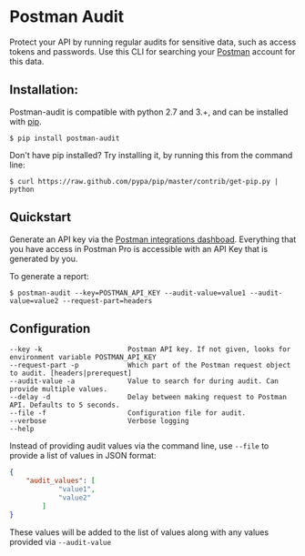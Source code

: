 # Postman Audit

Protect your API by running regular audits for sensitive data, such as access tokens and passwords.
Use this CLI for searching your [Postman](https://www.getpostman.com/) account for this data.

## Installation:

Postman-audit is compatible with python 2.7 and 3.+, and can be installed with [pip](https://pip.pypa.io/en/stable/).

	$ pip install postman-audit

Don't have pip installed? Try installing it, by running this from the command
line:

	$ curl https://raw.github.com/pypa/pip/master/contrib/get-pip.py | python

## Quickstart

Generate an API key via the [Postman integrations dashboad](https://app.getpostman.com/dashboard/integrations).
Everything that you have access in Postman Pro is accessible with an API Key that is generated by you.

To generate a report:

	$ postman-audit --key=POSTMAN_API_KEY --audit-value=value1 --audit-value=value2 --request-part=headers
	

## Configuration

```text
--key -k                     Postman API key. If not given, looks for environment variable POSTMAN_API_KEY
--request-part -p            Which part of the Postman request object to audit. [headers|prerequest]  
--audit-value -a             Value to search for during audit. Can provide multiple values.
--delay -d                   Delay between making request to Postman API. Defaults to 5 seconds. 
--file -f                    Configuration file for audit.
--verbose                    Verbose logging
--help                                  
```

Instead of providing audit values via the command line, use `--file` to provide a list of values in JSON format:

```json
{
	"audit_values": [
			"value1", 
			"value2"
		]
}
```

These values will be added to the list of values along with any values provided via `--audit-value`